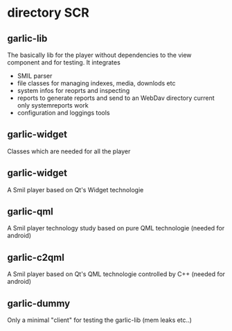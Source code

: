 # directory SCR

## garlic-lib

The basically lib for the player without dependencies to the view component and for testing.
It integrates
- SMIL parser
- file classes for managing indexes, media, downlods etc
- system infos for reoprts and inspecting
- reports to generate reports and send to an WebDav directory current only systemreports work 
- configuration and loggings tools

## garlic-widget

Classes which are needed for all the player

## garlic-widget

A Smil player based on Qt's Widget technologie

## garlic-qml

A Smil player technology study based on pure QML technologie (needed for android)

## garlic-c2qml

A Smil player based on Qt's QML technologie controlled by C++ (needed for android)

## garlic-dummy

Only a minimal "client" for testing the garlic-lib (mem leaks etc..)



